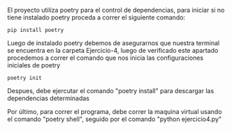 El proyecto utiliza poetry para el control de dependencias, para iniciar si no tiene instalado poetry 
proceda a correr el siguiente comando:

    pip install poetry

Luego de instalado poetry debemos de asegurarnos que nuestra terminal se encuentra en la carpeta Ejercicio-4,
luego de verificado este apartado procedemos a correr el comando que nos inicia las configuraciones iniciales
de poetry

    poetry init

Despues, debe ejercutar el comando "poetry install" para descargar las dependencias determinadas

Por último, para correr el programa, debe correr la maquina virtual usando el comando "poetry shell", seguido por el comando 
"python ejercicio4.py"